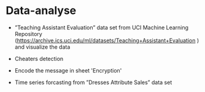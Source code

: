 # Data-analyse


- ”Teaching Assistant Evaluation” data set from UCI Machine Learning Repository (https://archive.ics.uci.edu/ml/datasets/Teaching+Assistant+Evaluation ) and visualize the data

- Cheaters detection

- Encode the message in sheet 'Encryption'

- Time series forcasting from ”Dresses Attribute Sales” data set 

